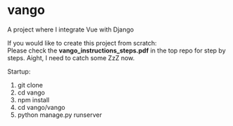 # vango
A project where I integrate Vue with Django

If you would like to create this project from scratch:
<br />Please check the <b>vango_instructions_steps.pdf</b> in the top repo for step by steps. Aight, I need to catch some ZzZ now.

Startup:

1. git clone
2. cd vango
3. npm install
4. cd vango/vango
5. python manage.py runserver
